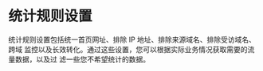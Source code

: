 # 统计规则设置

统计规则设置包括统一首页网址、排除 IP 地址、排除来源域名、排除受访域名、跨域
监控以及长效转化。通过这些设置，您可以根据实际业务情况获取需要的流量数据，以及过
滤一些您不希望统计的数据。

